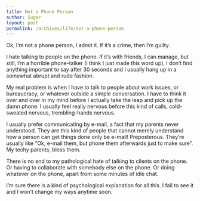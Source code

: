 ```yaml
---
title: Not a Phone Person
author: Sugar
layout: post
permalink: /archives/life/not-a-phone-person
---
```

Ok, I&#8217;m not a phone person, I admit it. If it&#8217;s a crime, then I&#8217;m guilty.

I hate talking to people on the phone. If it&#8217;s with friends, I can manage, but still, I&#8217;m a horrible phone-talker (I think I just made this word up), I don&#8217;t find anything important to say after 30 seconds and I usually hang up in a somewhat abrupt and rude fashion.

My real problem is when I have to talk to people about work issues, or bureaucracy, or whatever outside a simple conversation. I have to think it over and over in my mind before I actually take the leap and pick up the damn phone. I usually feel really nervous before this kind of calls, cold-sweated nervous, trembling-hands nervous.

I usually prefer communicating by e-mail, a fact that my parents never understood. They are this kind of people that cannot merely understand how a person can get things done only be e-mail! Preposterous. They&#8217;re usually like &#8220;Ok, e-mail them, but phone them afterwards just to make sure&#8221;. My techy parents, bless them.

There is no end to my pathological hate of talking to clients on the phone. Or having to collaborate with somebody else on the phone. Or doing whatever on the phone, apart from some minutes of idle chat.

I&#8217;m sure there is a kind of psychological explanation for all this. I fail to see it and I won&#8217;t change my ways anytime soon.
